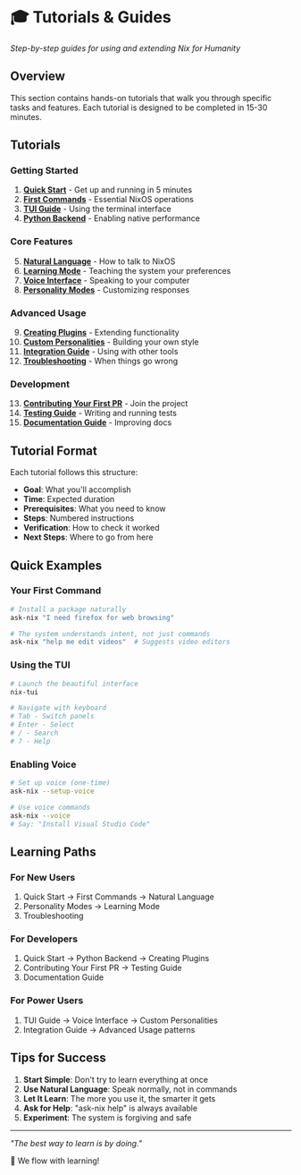 # 🎓 Tutorials & Guides

*Step-by-step guides for using and extending Nix for Humanity*

## Overview

This section contains hands-on tutorials that walk you through specific tasks and features. Each tutorial is designed to be completed in 15-30 minutes.

## Tutorials

### Getting Started
1. **[Quick Start](./01-QUICK-START.md)** - Get up and running in 5 minutes
2. **[First Commands](./02-FIRST-COMMANDS.md)** - Essential NixOS operations
3. **[TUI Guide](./03-TUI-GUIDE.md)** - Using the terminal interface
4. **[Python Backend](./04-PYTHON-BACKEND.md)** - Enabling native performance

### Core Features
5. **[Natural Language](./05-NATURAL-LANGUAGE.md)** - How to talk to NixOS
6. **[Learning Mode](./06-LEARNING-MODE.md)** - Teaching the system your preferences
7. **[Voice Interface](./07-VOICE-INTERFACE.md)** - Speaking to your computer
8. **[Personality Modes](./08-PERSONALITY-MODES.md)** - Customizing responses

### Advanced Usage
9. **[Creating Plugins](./09-CREATING-PLUGINS.md)** - Extending functionality
10. **[Custom Personalities](./10-CUSTOM-PERSONALITIES.md)** - Building your own style
11. **[Integration Guide](./11-INTEGRATION-GUIDE.md)** - Using with other tools
12. **[Troubleshooting](./12-TROUBLESHOOTING.md)** - When things go wrong

### Development
13. **[Contributing Your First PR](./13-FIRST-PR.md)** - Join the project
14. **[Testing Guide](./14-TESTING-GUIDE.md)** - Writing and running tests
15. **[Documentation Guide](./15-DOCUMENTATION-GUIDE.md)** - Improving docs

## Tutorial Format

Each tutorial follows this structure:
- **Goal**: What you'll accomplish
- **Time**: Expected duration
- **Prerequisites**: What you need to know
- **Steps**: Numbered instructions
- **Verification**: How to check it worked
- **Next Steps**: Where to go from here

## Quick Examples

### Your First Command
```bash
# Install a package naturally
ask-nix "I need firefox for web browsing"

# The system understands intent, not just commands
ask-nix "help me edit videos"  # Suggests video editors
```

### Using the TUI
```bash
# Launch the beautiful interface
nix-tui

# Navigate with keyboard
# Tab - Switch panels
# Enter - Select
# / - Search
# ? - Help
```

### Enabling Voice
```bash
# Set up voice (one-time)
ask-nix --setup-voice

# Use voice commands
ask-nix --voice
# Say: "Install Visual Studio Code"
```

## Learning Paths

### For New Users
1. Quick Start → First Commands → Natural Language
2. Personality Modes → Learning Mode
3. Troubleshooting

### For Developers  
1. Quick Start → Python Backend → Creating Plugins
2. Contributing Your First PR → Testing Guide
3. Documentation Guide

### For Power Users
1. TUI Guide → Voice Interface → Custom Personalities
2. Integration Guide → Advanced Usage patterns

## Tips for Success

1. **Start Simple**: Don't try to learn everything at once
2. **Use Natural Language**: Speak normally, not in commands
3. **Let It Learn**: The more you use it, the smarter it gets
4. **Ask for Help**: "ask-nix help" is always available
5. **Experiment**: The system is forgiving and safe

---

*"The best way to learn is by doing."*

🌊 We flow with learning!